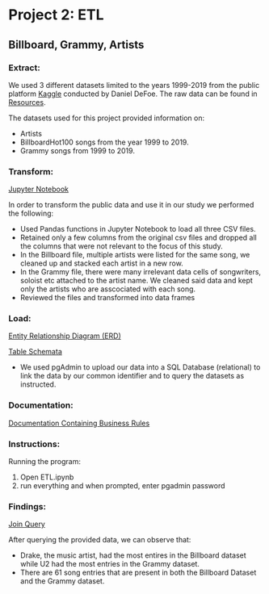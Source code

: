 # Project 2: ETL

## Billboard, Grammy, Artists
### Extract: 

We used 3 different datasets limited to the years 1999-2019 from the public platform [Kaggle](https://www.kaggle.com/danield2255/data-on-songs-from-billboard-19992019/version/1) conducted by Daniel DeFoe. The raw data can be found in [Resources](https://github.com/FrankJiang1208/project_2/tree/main/Resources).

The datasets used for this project provided information on:
* Artists
* BillboardHot100 songs from the year 1999 to 2019.
* Grammy songs from 1999 to 2019.

### Transform:


[Jupyter Notebook](https://github.com/FrankJiang1208/project_2/blob/main/ETL.ipynb)

In order to transform the public data and use it in our study we performed the following:
* Used Pandas functions in Jupyter Notebook to load all three CSV files.
* Retained only a few columns from the original csv files and dropped all the columns that were not relevant to the focus of this study.
* In the Billboard file, multiple artists were listed for the same song, we cleaned up and stacked each artist in a new row. 
* In the Grammy file, there were many irrelevant data cells of songwriters, soloist etc attached to the artist name. We cleaned said data and kept only the artists who are asscociated with each song. 
* Reviewed the files and transformed into data frames

### Load:


[Entity Relationship Diagram (ERD)](https://github.com/FrankJiang1208/project_2/blob/main/ERDiagram.PNG)

[Table Schemata](https://github.com/FrankJiang1208/project_2/blob/main/artists_db_table_schemata.sql)

* We used pgAdmin to upload our data into a SQL Database (relational) to link the data by our common identifier and to query the datasets as instructed.

### Documentation:
[Documentation Containing Business Rules](https://github.com/FrankJiang1208/project_2/blob/main/Documentation.xlsx)

### Instructions:
Running the program:

1. Open ETL.ipynb
2. run everything and when prompted, enter pgadmin password


### Findings: 

[Join Query](https://github.com/FrankJiang1208/project_2/blob/main/joinqueries.sql)

After querying the provided data, we can observe that:
* Drake, the music artist, had the most entires in the Billboard dataset while U2 had the most entries in the Grammy dataset.
* There are 61 song entries that are present in both the Billboard Dataset and the Grammy dataset.



    
    




